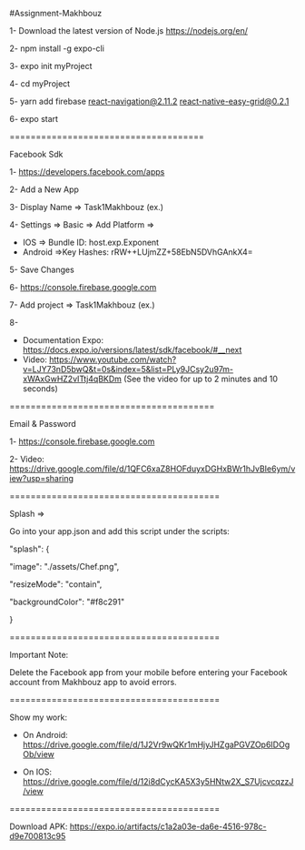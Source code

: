 #Assignment-Makhbouz

1- Download the latest version of Node.js https://nodejs.org/en/

2- npm install -g expo-cli

3- expo init myProject

4- cd myProject

5- yarn add firebase react-navigation@2.11.2 react-native-easy-grid@0.2.1

6- expo start

=====================================

Facebook Sdk

1- https://developers.facebook.com/apps

2- Add a New App

3- Display Name => Task1Makhbouz (ex.)

4- Settings => Basic => Add Platform =>

* IOS => Bundle ID: host.exp.Exponent
* Android =>Key Hashes: rRW++LUjmZZ+58EbN5DVhGAnkX4=

5- Save Changes

6- https://console.firebase.google.com

7- Add project => Task1Makhbouz (ex.)

8-

* Documentation Expo: https://docs.expo.io/versions/latest/sdk/facebook/#__next
* Video: https://www.youtube.com/watch?v=LJY73nD5bwQ&t=0s&index=5&list=PLy9JCsy2u97m-xWAxGwHZ2vITtj4qBKDm (See the video for up to 2 minutes and 10 seconds)

=======================================

Email & Password

1- https://console.firebase.google.com

2- Video: https://drive.google.com/file/d/1QFC6xaZ8HOFduyxDGHxBWr1hJvBIe6ym/view?usp=sharing

========================================

Splash =>

Go into your app.json and add this script under the scripts:

"splash": {

  "image": "./assets/Chef.png",
  
  "resizeMode": "contain",
  
  "backgroundColor": "#f8c291"
  
}

========================================

Important Note:

Delete the Facebook app from your mobile before entering your Facebook account from Makhbouz app to avoid errors.

========================================

Show my work:

* On Android: https://drive.google.com/file/d/1J2Vr9wQKr1mHjyJHZgaPGVZOp6IDOgOb/view

* On IOS: https://drive.google.com/file/d/12i8dCycKA5X3y5HNtw2X_S7UjcvcqzzJ/view

========================================

Download APK: https://expo.io/artifacts/c1a2a03e-da6e-4516-978c-d9e700813c95


